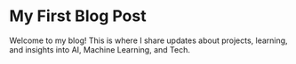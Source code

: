 # My First Blog Post

Welcome to my blog! This is where I share updates about projects, learning, and insights into AI, Machine Learning, and Tech.
